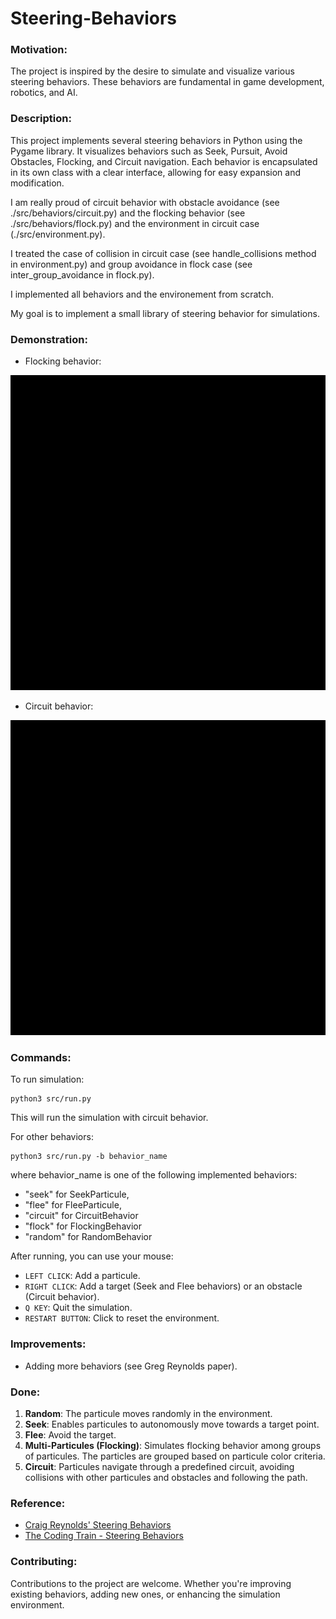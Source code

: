# Steering-Behaviors

### Motivation:
The project is inspired by the desire to simulate and visualize various steering behaviors. These behaviors are fundamental in game development, robotics, and AI.

### Description:
This project implements several steering behaviors in Python using the Pygame library. It visualizes behaviors such as Seek, Pursuit, Avoid Obstacles, Flocking, and Circuit navigation. Each behavior is encapsulated in its own class with a clear interface, allowing for easy expansion and modification.

I am really proud of circuit behavior with obstacle avoidance (see ./src/behaviors/circuit.py) and the flocking behavior (see ./src/behaviors/flock.py) and the environment in circuit case (./src/environment.py).

I treated the case of collision in circuit case (see handle_collisions method in environment.py) and group avoidance in flock case (see inter_group_avoidance in flock.py). 

I implemented all behaviors and the environement from scratch.

My goal is to implement a small library of steering behavior for simulations.

### Demonstration:
* Flocking behavior:

![Flocking Behavior Simulation](./flock_behavior.gif)

* Circuit behavior:

![Circuit Behavior Simulation](./circuit_behavior.gif)


### Commands:
To run simulation:
```
python3 src/run.py
```
This will run the simulation with circuit behavior.

For other behaviors:
```
python3 src/run.py -b behavior_name 
```

where behavior_name is one of the following implemented behaviors:
* "seek" for SeekParticule,
* "flee" for FleeParticule,
* "circuit" for CircuitBehavior
* "flock" for FlockingBehavior
* "random" for RandomBehavior

After running, you can use your mouse:
- `LEFT CLICK`: Add a particule.
- `RIGHT CLICK`: Add a target (Seek and Flee behaviors) or an obstacle (Circuit behavior).
- `Q KEY`: Quit the simulation.
- `RESTART BUTTON`: Click to reset the environment.

### Improvements:
- Adding more behaviors (see Greg Reynolds paper).

### Done:
1. **Random**: The particule moves randomly in the environment.
2. **Seek**: Enables particules to autonomously move towards a target point.
3. **Flee**: Avoid the target.
4. **Multi-Particules (Flocking)**: Simulates flocking behavior among groups of particules. The particles are grouped based on particule color criteria.
5. **Circuit**: Particules navigate through a predefined circuit, avoiding collisions with other particules and obstacles and following the path.

### Reference:
- [Craig Reynolds' Steering Behaviors](https://www.red3d.com/cwr/steer/gdc99/)
- [The Coding Train - Steering Behaviors](https://www.youtube.com/watch?v=fWqOdLI944M&ab_channel=TheCodingTrain)

### Contributing:
Contributions to the project are welcome. Whether you're improving existing behaviors, adding new ones, or enhancing the simulation environment.
